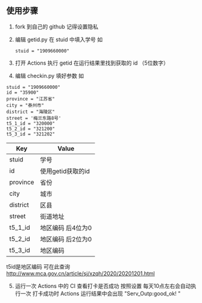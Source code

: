 ## 使用步骤

1. fork 到自己的 github 记得设置隐私

2. 编辑 getid.py 在 stuid 中填入学号 如 

   ```
   stuid = "1909660000"
   ```

   

3. 打开 Actions 执行 getid 在运行结果里找到获取的 id （5位数字）

4. 编辑 checkin.py 填好参数 如

   

  ```
  stuid = "1909660000"
  id = "35900"
  province = "江苏省"
  city = "泰州市"
  district = "海陵区"
  street = '梅兰东路8号'
  t5_1_id = "320000"
  t5_2_id = "321200"
  t5_3_id = "321202"
  ```

  | Key      | Value             |
  | -------- | ----------------- |
  | stuid    | 学号              |
  | id       | 使用getid获取的id |
  | province | 省份              |
  | city     | 城市              |
  | district  | 区县              |
  | street   | 街道地址          |
  | t5_1_id  | 地区编码 后4位为0 |
  | t5_2_id  | 地区编码 后2位为0 |
  | t5_3_id  | 地区编码          |

  

t5id是地区编码 可在此查询 http://www.mca.gov.cn/article/sj/xzqh/2020/20201201.html


5. 运行一次 Actions 中的 CI 查看打卡是否成功 按照设置 每天10点左右会自动执行一次 
打卡成功时 Actions 运行结果中会出现 "Serv_Outp:good_ok! "
   
